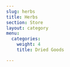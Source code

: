 ```yaml
---
slug: herbs
title: Herbs
section: Store
layout: category
menu:
  categories:
    weight: 4
    title: Dried Goods

---
```

